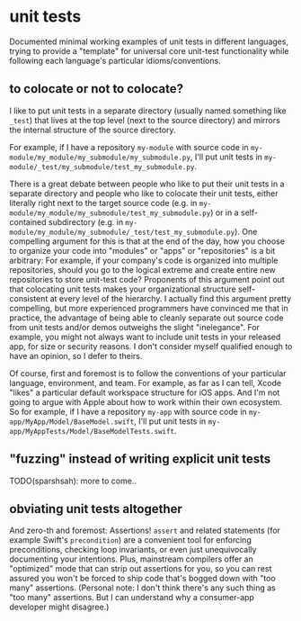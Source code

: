 # unit tests

Documented minimal working examples of unit tests in different languages,
trying to provide a "template" for universal core unit-test functionality
while following each language's particular idioms/conventions.

## to colocate or not to colocate?

I like to put unit tests in a separate directory (usually named something like `_test`)
that lives at the top level (next to the source directory) and mirrors the
internal structure of the source directory.

For example, if I have a repository `my-module` with
source code in `my-module/my_module/my_submodule/my_submodule.py`, I'll put
unit tests in `my-module/_test/my_submodule/test_my_submodule.py`.

There is a great debate between people who like to put their unit tests
in a separate directory and people who like to colocate their
unit tests, either literally right next to the target source code (e.g.
in `my-module/my_module/my_submodule/test_my_submodule.py`) or
in a self-contained subdirectory (e.g. in
`my-module/my_module/my_submodule/_test/test_my_submodule.py`).
One compelling argument for this is that at the end of the day,
how you choose to organize your code into "modules" or "apps"
or "repositories" is a bit arbitrary: For example, if your company's
code is organized into multiple repositories, should you go to the logical
extreme and create entire new repositories to store unit-test code?
Proponents of this argument point out that colocating unit tests
makes your organizational structure self-consistent at every level
of the hierarchy. I actually find this argument pretty compelling,
but more experienced programmers have convinced me that in practice,
the advantage of being able to cleanly separate out source code
from unit tests and/or demos outweighs the slight "inelegance".
For example, you might not always want to include unit tests in
your released app, for size or security reasons.
I don't consider myself qualified enough to have an opinion,
so I defer to theirs.

Of course, first and foremost is to follow the conventions of your
particular language, environment, and team. For example, as far as I can tell,
Xcode "likes" a particular default workspace structure for iOS apps.
And I'm not going to argue with Apple about how to work within
their own ecosystem. So for example,
if I have a repository `my-app` with source code in
`my-app/MyApp/Model/BaseModel.swift`, I'll put unit tests in
`my-app/MyAppTests/Model/BaseModelTests.swift`.

## "fuzzing" instead of writing explicit unit tests

TODO(sparshsah): more to come..

## obviating unit tests altogether

And zero-th and foremost: Assertions! `assert` and related statements
(for example Swift's `precondition`) are a convenient tool for
enforcing preconditions, checking loop invariants, or even just
unequivocally documenting your intentions. Plus, mainstream compilers offer an
"optimized" mode that can strip out assertions for you, so you can rest
assured you won't be forced to ship code that's bogged down
with "too many" assertions. (Personal note: I don't think there's any
such thing as "too many" assertions. But I can understand why a
consumer-app developer might disagree.)
